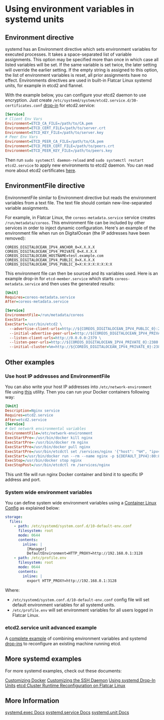 # Using environment variables in systemd units

## Environment directive

systemd has an Environment directive which sets environment variables for executed processes. It takes a space-separated list of variable assignments. This option may be specified more than once in which case all listed variables will be set. If the same variable is set twice, the later setting will override the earlier setting. If the empty string is assigned to this option, the list of environment variables is reset, all prior assignments have no effect. Environments directives are used in built-in Flatcar Linux systemd units, for example in etcd2 and flannel.

With the example below, you can configure your etcd2 daemon to use encryption. Just create `/etc/systemd/system/etcd2.service.d/30-certificates.conf` [drop-in] for etcd2.service:

```ini
[Service]
# Client Env Vars
Environment=ETCD_CA_FILE=/path/to/CA.pem
Environment=ETCD_CERT_FILE=/path/to/server.crt
Environment=ETCD_KEY_FILE=/path/to/server.key
# Peer Env Vars
Environment=ETCD_PEER_CA_FILE=/path/to/CA.pem
Environment=ETCD_PEER_CERT_FILE=/path/to/peers.crt
Environment=ETCD_PEER_KEY_FILE=/path/to/peers.key
```

Then run `sudo systemctl daemon-reload` and `sudo systemctl restart etcd2.service` to apply new environments to etcd2 daemon. You can read more about etcd2 certificates [here][customizing-etcd].

## EnvironmentFile directive

EnvironmentFile similar to Environment directive but reads the environment variables from a text file. The text file should contain new-line-separated variable assignments.

For example, in Flatcar Linux, the `coreos-metadata.service` service creates `/run/metadata/coreos`. This environment file can be included by other services in order to inject dynamic configuration. Here's an example of the environment file when run on DigitalOcean (the IP addresses have been removed):

```
COREOS_DIGITALOCEAN_IPV4_ANCHOR_0=X.X.X.X
COREOS_DIGITALOCEAN_IPV4_PRIVATE_0=X.X.X.X
COREOS_DIGITALOCEAN_HOSTNAME=test.example.com
COREOS_DIGITALOCEAN_IPV4_PUBLIC_0=X.X.X.X
COREOS_DIGITALOCEAN_IPV6_PUBLIC_0=X:X:X:X:X:X:X:X
```

This environment file can then be sourced and its variables used. Here is an example drop-in for `etcd-member.service` which starts `coreos-metadata.service` and then uses the generated results:

```ini
[Unit]
Requires=coreos-metadata.service
After=coreos-metadata.service

[Service]
EnvironmentFile=/run/metadata/coreos
ExecStart=
ExecStart=/usr/bin/etcd2 \
  --advertise-client-urls=http://${COREOS_DIGITALOCEAN_IPV4_PUBLIC_0}:2379 \
  --initial-advertise-peer-urls=http://${COREOS_DIGITALOCEAN_IPV4_PRIVATE_0}:2380 \
  --listen-client-urls=http://0.0.0.0:2379 \
  --listen-peer-urls=http://${COREOS_DIGITALOCEAN_IPV4_PRIVATE_0}:2380 \
  --initial-cluster=%m=http://${COREOS_DIGITALOCEAN_IPV4_PRIVATE_0}:2380
```

## Other examples

### Use host IP addresses and EnvironmentFile

You can also write your host IP addresses into `/etc/network-environment` file using [this](https://github.com/kelseyhightower/setup-network-environment) utility. Then you can run your Docker containers following way:

```ini
[Unit]
Description=Nginx service
Requires=etcd2.service
After=etcd2.service
[Service]
# Get network environmental variables
EnvironmentFile=/etc/network-environment
ExecStartPre=-/usr/bin/docker kill nginx
ExecStartPre=-/usr/bin/docker rm nginx
ExecStartPre=/usr/bin/docker pull nginx
ExecStartPre=/usr/bin/etcdctl set /services/nginx '{"host": "%H", "ipv4_addr": ${DEFAULT_IPV4}, "port": 80}'
ExecStart=/usr/bin/docker run --rm --name nginx -p ${DEFAULT_IPV4}:80:80 nginx
ExecStop=/usr/bin/docker stop nginx
ExecStopPost=/usr/bin/etcdctl rm /services/nginx
```

This unit file will run nginx Docker container and bind it to specific IP address and port.

### System wide environment variables

You can define system wide environment variables using a [Container Linux Config][cl-configs] as explained below:

```yaml
storage:
  files:
    - path: /etc/systemd/system.conf.d/10-default-env.conf
      filesystem: root
      mode: 0644
      contents:
        inline: |
          [Manager]
          DefaultEnvironment=HTTP_PROXY=http://192.168.0.1:3128
    - path: /etc/profile.env
      filesystem: root
      mode: 0644
      contents:
        inline: |
          export HTTP_PROXY=http://192.168.0.1:3128
```

Where:

* `/etc/systemd/system.conf.d/10-default-env.conf` config file will set default environment variables for all systemd units.
* `/etc/profile.env` will set environment variables for all users logged in Flatcar Linux.

### etcd2.service unit advanced example

A [complete example][etcd-cluster-reconfiguration] of combining environment variables and systemd [drop-ins][drop-in] to reconfigure an existing machine running etcd.

## More systemd examples

For more systemd examples, check out these documents:

[Customizing Docker][customizing-docker]
[Customizing the SSH Daemon][customizing-sshd]
[Using systemd Drop-In Units][drop-in]
[etcd Cluster Runtime Reconfiguration on Flatcar Linux][etcd-cluster-reconfiguration]

[drop-in]: using-systemd-drop-in-units.md
[customizing-sshd]: customizing-sshd.md#changing-the-sshd-port
[customizing-etcd]: customize-etcd-unit.md
[customizing-docker]: customizing-docker.md#using-a-dockercfg-file-for-authentication
[cl-configs]: provisioning.md
[etcd-discovery]: cluster-discovery.md
[systemd-udev]: using-systemd-and-udev-rules.md
[etcd-cluster-reconfiguration]: https://github.com/coreos/docs/blob/master/etcd/etcd-live-cluster-reconfiguration.md

## More Information

<a class="btn btn-default" href="http://www.freedesktop.org/software/systemd/man/systemd.exec.html">systemd.exec Docs</a>
<a class="btn btn-default" href="http://www.freedesktop.org/software/systemd/man/systemd.service.html">systemd.service Docs</a>
<a class="btn btn-default" href="http://www.freedesktop.org/software/systemd/man/systemd.unit.html">systemd.unit Docs</a>

